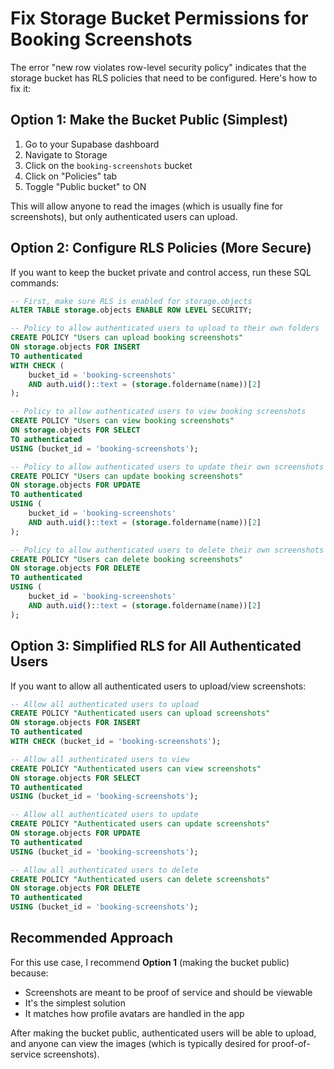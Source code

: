 # Fix Storage Bucket Permissions for Booking Screenshots

The error "new row violates row-level security policy" indicates that the storage bucket has RLS policies that need to be configured. Here's how to fix it:

## Option 1: Make the Bucket Public (Simplest)

1. Go to your Supabase dashboard
2. Navigate to Storage
3. Click on the `booking-screenshots` bucket
4. Click on "Policies" tab
5. Toggle "Public bucket" to ON

This will allow anyone to read the images (which is usually fine for screenshots), but only authenticated users can upload.

## Option 2: Configure RLS Policies (More Secure)

If you want to keep the bucket private and control access, run these SQL commands:

```sql
-- First, make sure RLS is enabled for storage.objects
ALTER TABLE storage.objects ENABLE ROW LEVEL SECURITY;

-- Policy to allow authenticated users to upload to their own folders
CREATE POLICY "Users can upload booking screenshots"
ON storage.objects FOR INSERT
TO authenticated
WITH CHECK (
    bucket_id = 'booking-screenshots' 
    AND auth.uid()::text = (storage.foldername(name))[2]
);

-- Policy to allow authenticated users to view booking screenshots
CREATE POLICY "Users can view booking screenshots"
ON storage.objects FOR SELECT
TO authenticated
USING (bucket_id = 'booking-screenshots');

-- Policy to allow authenticated users to update their own screenshots
CREATE POLICY "Users can update booking screenshots"
ON storage.objects FOR UPDATE
TO authenticated
USING (
    bucket_id = 'booking-screenshots' 
    AND auth.uid()::text = (storage.foldername(name))[2]
);

-- Policy to allow authenticated users to delete their own screenshots
CREATE POLICY "Users can delete booking screenshots"
ON storage.objects FOR DELETE
TO authenticated
USING (
    bucket_id = 'booking-screenshots' 
    AND auth.uid()::text = (storage.foldername(name))[2]
);
```

## Option 3: Simplified RLS for All Authenticated Users

If you want to allow all authenticated users to upload/view screenshots:

```sql
-- Allow all authenticated users to upload
CREATE POLICY "Authenticated users can upload screenshots"
ON storage.objects FOR INSERT
TO authenticated
WITH CHECK (bucket_id = 'booking-screenshots');

-- Allow all authenticated users to view
CREATE POLICY "Authenticated users can view screenshots"
ON storage.objects FOR SELECT
TO authenticated
USING (bucket_id = 'booking-screenshots');

-- Allow all authenticated users to update
CREATE POLICY "Authenticated users can update screenshots"
ON storage.objects FOR UPDATE
TO authenticated
USING (bucket_id = 'booking-screenshots');

-- Allow all authenticated users to delete
CREATE POLICY "Authenticated users can delete screenshots"
ON storage.objects FOR DELETE
TO authenticated
USING (bucket_id = 'booking-screenshots');
```

## Recommended Approach

For this use case, I recommend **Option 1** (making the bucket public) because:
- Screenshots are meant to be proof of service and should be viewable
- It's the simplest solution
- It matches how profile avatars are handled in the app

After making the bucket public, authenticated users will be able to upload, and anyone can view the images (which is typically desired for proof-of-service screenshots).